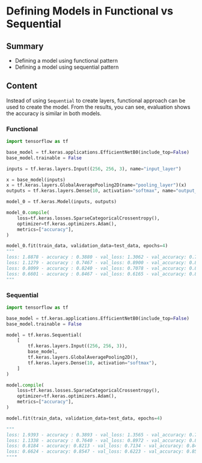 # Defining Models in Functional vs Sequential

## Summary

- Defining a model using functional pattern
- Defining a model using sequential pattern

## Content

Instead of using `Sequential` to create layers, functional approach can be used
to create the model. From the results, you can see, evaluation shows the
accuracy is similar in both models.

### Functional

```python
import tensorflow as tf

base_model = tf.keras.applications.EfficientNetB0(include_top=False)
base_model.trainable = False

inputs = tf.keras.layers.Input((256, 256, 3), name="input_layer")

x = base_model(inputs)
x = tf.keras.layers.GlobalAveragePooling2D(name="pooling_layer")(x)
outputs = tf.keras.layers.Dense(10, activation="softmax", name="output_layers")(x)

model_0 = tf.keras.Model(inputs, outputs)

model_0.compile(
    loss=tf.keras.losses.SparseCategoricalCrossentropy(),
    optimizer=tf.keras.optimizers.Adam(),
    metrics=["accuracy"],
)

model_0.fit(train_data, validation_data=test_data, epochs=4)
"""
loss: 1.8878 - accuracy : 0.3880 - val_loss: 1.3062 - val_accuracy: 0.7228
loss: 1.1279 - accuracy : 0.7467 - val_loss: 0.8900 - val_accuracy: 0.8208
loss: 0.8099 - accuracy : 0.8240 - val_loss: 0.7078 - val_accuracy: 0.8412
loss: 0.6601 - accuracy : 0.8467 - val_loss: 0.6165 - val_accuracy: 0.8564
"""
```

### Sequential

```python
import tensorflow as tf

base_model = tf.keras.applications.EfficientNetB0(include_top=False)
base_model.trainable = False

model = tf.keras.Sequential(
    [
        tf.keras.layers.Input((256, 256, 3)),
        base_model,
        tf.keras.layers.GlobalAveragePooling2D(),
        tf.keras.layers.Dense(10, activation="softmax"),
    ]
)

model.compile(
    loss=tf.keras.losses.SparseCategoricalCrossentropy(),
    optimizer=tf.keras.optimizers.Adam(),
    metrics=["accuracy"],
)

model.fit(train_data, validation_data=test_data, epochs=4)

"""
loss: 1.9393 - accuracy : 0.3893 - val_loss: 1.3565 - val_accuracy: 0.7188
loss: 1.1338 - accuracy : 0.7640 - val_loss: 0.8972 - val_accuracy: 0.8192
loss: 0.8184 - accuracy: 0.8213 - val_loss: 0.7134 - val_accuracy: 0.8416
loss: 0.6624 - accuracy: 0.8547 - val_loss: 0.6223 - val_accuracy: 0.8532
""""
```
